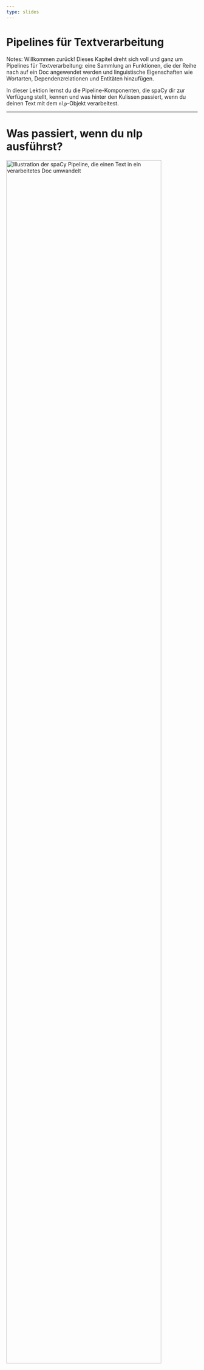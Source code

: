 ```yaml
---
type: slides
---
```


# Pipelines für Textverarbeitung

Notes: Willkommen zurück! Dieses Kapitel dreht sich voll und ganz um Pipelines
für Textverarbeitung: eine Sammlung an Funktionen, die der Reihe nach auf ein
Doc angewendet werden und linguistische Eigenschaften wie Wortarten,
Dependenzrelationen und Entitäten hinzufügen.

In dieser Lektion lernst du die Pipeline-Komponenten, die spaCy dir zur
Verfügung stellt, kennen und was hinter den Kulissen passiert, wenn du deinen
Text mit dem `nlp`-Objekt verarbeitest.

---

# Was passiert, wenn du nlp ausführst?

<img src="/pipeline.png" alt="Illustration der spaCy Pipeline, die einen Text in ein verarbeitetes Doc umwandelt" width="90%" />

```python
doc = nlp("Dies ist ein Satz.")
```

Notes: Das Folgende hast du mittlerweile schon sehr oft geschrieben und ausgeführt:
rufe das `nlp`-Objekt mit einem Text-String auf, und erhalte ein Doc-Objekt zurück.

Aber was macht das `nlp`-Objekt eigentlich?

Zuerst wendet spaCy den Tokenizer an, um den Text-String in ein `Doc`-Objekt
umzuwandeln. Danach werden verschiedene Pipeline-Komponenten der Reihe
nach auf das Doc angewendet. In diesem Fall zuerst der Part-of-speech Tagger,
dann der Dependency Parser und danach der Entity Recognizer. Am Ende wird das
verarbeitete Doc zurückgegeben, damit du mit ihm arbeiten kannst.

---

# Eingebaute Pipeline-Komponenten

| Name        | Beschreibung            | Erstellt                                                  |
| ----------- | :---------------------- | :-------------------------------------------------------- |
| **tagger**  | Part-of-speech Tagger   | `Token.tag`, `Token.pos`                                  |
| **parser**  | Dependency Parser       | `Token.dep`, `Token.head`, `Doc.sents`, `Doc.noun_chunks` |
| **ner**     | Named Entity Recognizer | `Doc.ents`, `Token.ent_iob`, `Token.ent_type`             |
| **textcat** | Text Classifier         | `Doc.cats`                                                |

Notes: spaCy liefert eine Vielzahl von verschiedenen integrierten Pipeline-Komponenten mit.
Hier sind einige der häufigsten, die du in deinem Projekt wahrscheinlich verwenden willst.

Der Part-of-speech Tagger legt die Attribute `Token.tag` und `Token.pos` fest.

Der Dependency Parser fügt die Attribute `Token.dep` und `Token.head` hinzu und
ist außerdem verantwortlich dafür, Sätze und Nominalphrasen, auch "noun chunks"
genannt, zu erkennen.

Der Named Entity Recognizer fügt die erkannten Entitäten zur Property `doc.ents`
hinzu. Er legt außerdem Attribute für Entität-Typen der Tokens fest, die
angeben, ob der Token Teil einer Entität ist.

Am Ende legt Text Classifier Kategorien fest, die auf den gesamten Text zutreffen,
und fügt diese zur Property `doc.cats` hinzu.

Da Text-Kategorien immer sehr spezifisch sind, ist der Text Classifier nicht
standardmäßig Teil der verfügbaren vortrainierten Pipelines. Du kannst ihn jedoch
verwenden, um deine eigenen Systeme zu trainieren.

---

# Hinter den Kulissen

<img src="/package_meta_de.png" alt="Ein Paket mit dem Label de_core_news_sm mit Ordner und config.cfg" />

- Definiert die Pipeline-Reihenfolge in der `config.cfg` des Modells 
- Eingebaute Komponenten benötigen binäre Daten, um Vorhersagen zu treffen

Notes: Alle Pipeline-Packages, die du mit spaCy laden kannst, enthalten verschiedene
Dateien und eine `config.cfg`-Datei.

Die config-Datei definiert Dinge wie die Sprache und Pipeline. So weiß spaCy,
welche Komponenten erstellt werden sollen.

Die eingebauten Komponenten, die Vorhersagen treffen, benötigen außerdem binäre
Daten. Die Daten sind im Pipeline-Package enthalten und werden in die Komponenten
hineingeladen, wenn du die Pipeline lädst.

---

# Pipeline-Attribute

- `nlp.pipe_names`: Liste der Namen der Pipeline-Komponenten

```python
print(nlp.pipe_names)
```

```out
['tagger', 'parser', 'ner']
```

- `nlp.pipeline`: Liste von `(name, component)`-Tupel

```python
print(nlp.pipeline)
```

```out
[('tok2vec', <spacy.pipeline.Tok2Vec>),
 ('tagger', <spacy.pipeline.Tagger>),
 ('morphologizer', <spacy.pipeline.Morphologizer>),
 ('parser', <spacy.pipeline.DependencyParser>),
 ('attribute_ruler', <spacy.pipeline.AttributeRuler>),
 ('lemmatizer', <spacy.pipeline.Lemmatizer>),
 ('ner', <spacy.pipeline.EntityRecognizer>)]
```

Notes: Um die Namen der Pipeline-Komponenten zu sehen, die im aktuellen
`nlp`-Objekt vorhanden sind, kannst du das Attribut `nlp.pipe_names` verwenden.

Für eine Liste von Tupeln bestehend aus Name und Funktion, kannst du das
Attribut `nlp.pipeline` benutzen.

Die Komponenten-Funktionen sind die Funktionen, die auf das Doc angewendet
werden, um es zu verarbeiten und Attribute festzulegen – zum Beispiel Wortarten
oder Entitäten.

---

# Los geht's!

Notes: Lass uns ein paar spaCy-Pipelines ansehen und hinter die Kulissen
schauen!
